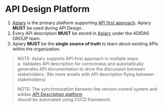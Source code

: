 # API Design Platform

1. [Apiary](https://apiary.io/) is the primary platform supporting [API first approach](https://github.com/adidas-group/api-guidelines/tree/af88d15fd04ef18d6724fa65943901aab7328e7f/rest/core-principles/api-first.md). Apiary **MUST** be used during API Design.
2. Every API description **MUST** be stored in [Apiary](https://apiary.io/) under the ADIDAS GROUP team.
3. Apiary **MUST** be the **single source of truth** to learn about existing APIs within the organization.

> NOTE: Apiary supports API-first approach in multiple ways:  
> a. Validates API description for correctness and automatically generates API documentation to drive the discussion between stakeholders. \(No more emails with API description flying between stakeholders\)
>
> NOTE: The synchronization between the version control system and adidas [API Description platform](apiary.md)  
> should be automated using CI/CD framework.

